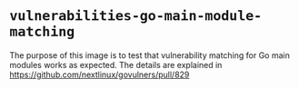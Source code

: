 # `vulnerabilities-go-main-module-matching`

The purpose of this image is to test that vulnerability matching for Go main modules works as expected. The details are explained
in https://github.com/nextlinux/govulners/pull/829

